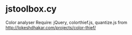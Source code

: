 jstoolbox.cy
============

Color analyser
Require: jQuery, colorthief.js, quantize.js from http://lokeshdhakar.com/projects/color-thief/
